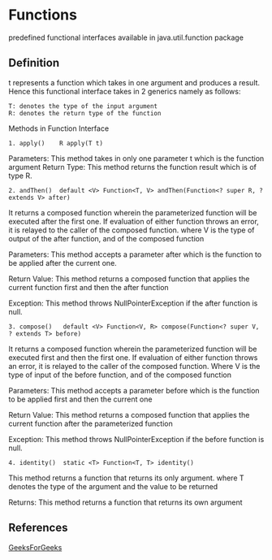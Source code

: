 # Functions

predefined functional interfaces available in java.util.function package

## Definition

t represents a function which takes in one argument and produces a result. Hence this functional interface takes in 2
generics namely as follows:

    T: denotes the type of the input argument
    R: denotes the return type of the function

Methods in Function Interface

    1. apply()    R apply(T t) 

Parameters: This method takes in only one parameter t which is the function argument
Return Type: This method returns the function result which is of type R.

    2. andThen()  default <V> Function<T, V> andThen(Function<? super R, ? extends V> after)

It returns a composed function wherein the parameterized function will be executed after the first one. If evaluation of
either function throws an error, it is relayed to the caller of the composed function.
where V is the type of output of the after function, and of the composed function

Parameters: This method accepts a parameter after which is the function to be applied after the current one.

Return Value: This method returns a composed function that applies the current function first and then the after
function

Exception: This method throws NullPointerException if the after function is null.

    3. compose()   default <V> Function<V, R> compose(Function<? super V, ? extends T> before)

It returns a composed function wherein the parameterized function will be executed first and then the first one. If
evaluation of either function throws an error, it is relayed to the caller of the composed function.
Where V is the type of input of the before function, and of the composed function

Parameters: This method accepts a parameter before which is the function to be applied first and then the current one

Return Value: This method returns a composed function that applies the current function after the parameterized function

Exception: This method throws NullPointerException if the before function is null.

    4. identity()  static <T> Function<T, T> identity()

This method returns a function that returns its only argument.
where T denotes the type of the argument and the value to be returned

Returns: This method returns a function that returns its own argument

## References

[GeeksForGeeks](https://www.geeksforgeeks.org/function-interface-in-java-with-examples/)


